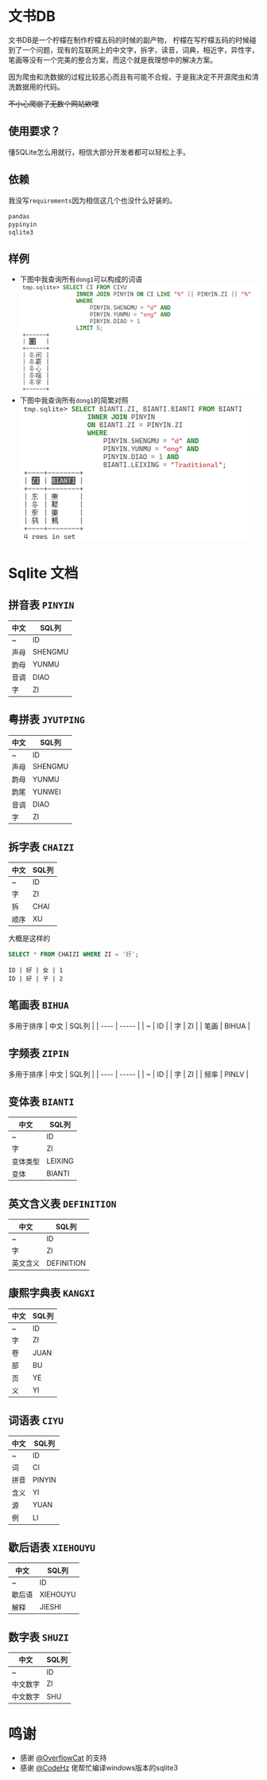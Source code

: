 # 文书DB
文书DB是一个柠檬在制作柠檬五码的时候的副产物，
柠檬在写柠檬五码的时候碰到了一个问题，现有的互联网上的中文字，拆字，读音，词典，相近字，异性字，笔画等没有一个完美的整合方案，而这个就是我理想中的解决方案。

因为爬虫和洗数据的过程比较恶心而且有可能不合规，于是我决定不开源爬虫和清洗数据用的代码。

~~不小心爬崩了无数个网站欸嘿~~
## 使用要求？
懂SQLite怎么用就行，相信大部分开发者都可以轻松上手。

## 依赖
我没写`requirements`因为相信这几个也没什么好装的。
```
pandas
pypinyin
sqlite3
```
## 样例
- 下图中我查询所有`dong1`可以构成的词语
![例子](example.png)
- 下图中我查询所有`dong1`的简繁对照
![例子](example2.png)


# Sqlite 文档

## 拼音表 `PINYIN`
| 中文 | SQL列   |
| ---- | ------- |
| ~    | ID      |
| 声母 | SHENGMU |
| 韵母 | YUNMU   |
| 音调 | DIAO    |
| 字   | ZI      |

## 粤拼表 `JYUTPING`
| 中文 | SQL列   |
| ---- | ------- |
| ~    | ID      |
| 声母 | SHENGMU |
| 韵母 | YUNMU   |
| 韵尾 | YUNWEI  |
| 音调 | DIAO    |
| 字   | ZI      |

## 拆字表 `CHAIZI`
| 中文 | SQL列 |
| ---- | ----- |
| ~    | ID    |
| 字   | ZI    |
| 拆   | CHAI  |
| 顺序 | XU    |

大概是这样的
```sql
SELECT * FROM CHAIZI WHERE ZI = '好';
```
```
ID | 好 | 女 | 1
ID | 好 | 子 | 2
```

## 笔画表 `BIHUA`
多用于排序
| 中文 | SQL列 |
| ---- | ----- |
| ~    | ID    |
| 字   | ZI    |
| 笔画 | BIHUA |

## 字频表 `ZIPIN`
多用于排序
| 中文 | SQL列 |
| ---- | ----- |
| ~    | ID    |
| 字   | ZI    |
| 频率 | PINLV |

## 变体表 `BIANTI`
| 中文     | SQL列   |
| -------- | ------- |
| ~        | ID      |
| 字       | ZI      |
| 变体类型 | LEIXING |
| 变体     | BIANTI  |

## 英文含义表 `DEFINITION`
| 中文     | SQL列      |
| -------- | ---------- |
| ~        | ID         |
| 字       | ZI         |
| 英文含义 | DEFINITION |

## 康熙字典表 `KANGXI`
| 中文 | SQL列 |
| ---- | ----- |
| ~    | ID    |
| 字   | ZI    |
| 卷   | JUAN  |
| 部   | BU    |
| 页   | YE    |
| 义   | YI    |

## 词语表 `CIYU`
| 中文 | SQL列  |
| ---- | ------ |
| ~    | ID     |
| 词   | CI     |
| 拼音 | PINYIN |
| 含义 | YI     |
| 源   | YUAN   |
| 例   | LI     |

## 歇后语表 `XIEHOUYU`
| 中文   | SQL列    |
| ------ | -------- |
| ~      | ID       |
| 歇后语 | XIEHOUYU |
| 解释   | JIESHI   |

## 数字表 `SHUZI`
| 中文     | SQL列 |
| -------- | ----- |
| ~        | ID    |
| 中文数字 | ZI    |
| 中文数字 | SHU   |

# 鸣谢
- 感谢 [@OverflowCat](https://github.com/OverflowCat) 的支持
- 感谢 [@CodeHz](https://github.com/codehz) 佬帮忙编译windows版本的sqlite3
